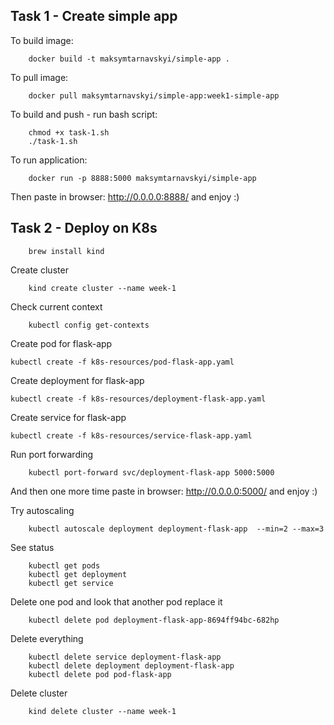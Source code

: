 ## Task 1 - Create simple app

To build image:
```
    docker build -t maksymtarnavskyi/simple-app .
```

To pull image:
```
    docker pull maksymtarnavskyi/simple-app:week1-simple-app
```

To build and push - run bash script:
```
    chmod +x task-1.sh
    ./task-1.sh
```

To run application:
```
    docker run -p 8888:5000 maksymtarnavskyi/simple-app
```
Then paste in browser: http://0.0.0.0:8888/ and enjoy :)


## Task 2 - Deploy on K8s

```
    brew install kind
```

Create cluster

```
    kind create cluster --name week-1
```
Check current context
```
    kubectl config get-contexts
```

Create pod for flask-app
```
kubectl create -f k8s-resources/pod-flask-app.yaml
```

Create deployment for flask-app
```
kubectl create -f k8s-resources/deployment-flask-app.yaml
```

Create service for flask-app
```
kubectl create -f k8s-resources/service-flask-app.yaml
```

Run port forwarding
```
    kubectl port-forward svc/deployment-flask-app 5000:5000
```

And then one more time paste in browser: http://0.0.0.0:5000/ and enjoy :)

Try autoscaling
```
    kubectl autoscale deployment deployment-flask-app  --min=2 --max=3
```

See status
```
    kubectl get pods
    kubectl get deployment
    kubectl get service
```

Delete one pod and look that another pod replace it
```
    kubectl delete pod deployment-flask-app-8694ff94bc-682hp
```

Delete everything
```
    kubectl delete service deployment-flask-app
    kubectl delete deployment deployment-flask-app
    kubectl delete pod pod-flask-app
```

Delete cluster
```
    kind delete cluster --name week-1
```
